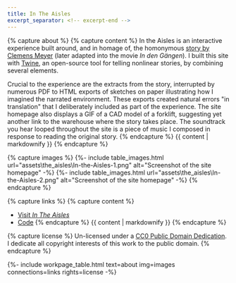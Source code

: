 ```yaml
---
title: In The Aisles
excerpt_separator: <!-- excerpt-end -->
---
```



{% capture about %}
{% capture content %}
In the Aisles is an interactive experience built around, and in homage of, the homonymous [story by Clemens Meyer](https://www.thewhitereview.org/fiction/in-the-aisles/) (later adapted into the movie _In den Gängen_). I built this site with [Twine](https://twinery.org/), an open-source tool for telling nonlinear stories, by combining several elements. 

Crucial to the experience are the extracts from the story, interrupted by numerous PDF to HTML exports of sketches on paper illustrating how I imagined the narrated environment. These exports created natural errors "in translation" that I deliberately included as part of the experience. The site homepage also displays a GIF of a CAD model of a forklift, suggesting yet another link to the warehouse where the story takes place. The soundtrack you hear looped throughout the site is a piece of music I composed in response to reading the original story.
{% endcapture %}
{{ content | markdownify }}
{% endcapture %}

{% capture images %}
{%- include table_images.html url="assets\the_aisles\In-the-Aisles-1.png" alt="Screenshot of the site homepage" -%}
{%- include table_images.html url="assets\the_aisles\In-the-Aisles-2.png" alt="Screenshot of the site homepage" -%}
{% endcapture %}

{% capture links %}
{% capture content %}
* [Visit _In The Aisles_](https://francescoimola.github.io/In-The-Aisles/)
* [Code](https://github.com/francescoimola/In-The-Aisles)
{% endcapture %}
{{ content | markdownify }}
{% endcapture %}

{% capture license %}
Un-licensed under a <a href="https://creativecommons.org/publicdomain/zero/1.0/" target="_blank">CC0 Public Domain Dedication</a>. I dedicate all copyright interests of this work to the public domain.
{% endcapture %}

{%- include workpage_table.html text=about
img=images connections=links rights=license -%}

